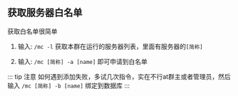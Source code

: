 <h2>获取服务器白名单</h2>

获取白名单很简单

1. 输入:  `/mc -l` 获取本群在运行的服务器列表，里面有服务器的`[简称]`

2. 输入: `/mc [简称] -a [name]` 即可申请到白名单

::: tip 注意
如何遇到添加失败，多试几次指令，实在不行at群主或者管理员，然后输入 `/mc [简称] -b [name]` 绑定到数据库
:::

